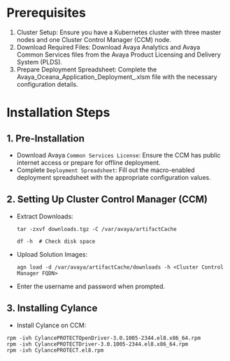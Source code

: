 # Prerequisites
1. Cluster Setup: Ensure you have a Kubernetes cluster with three master nodes and one Cluster Control Manager (CCM) node.
2. Download Required Files: Download Avaya Analytics and Avaya Common Services files from the Avaya Product Licensing and Delivery System (PLDS).
3. Prepare Deployment Spreadsheet: Complete the Avaya_Oceana_Application_Deployment_<ReleaseNumber>.xlsm file with the necessary configuration details.

# Installation Steps
## 1. Pre-Installation
- Download Avaya `Common Services License`: Ensure the CCM has public internet access or prepare for offline deployment.
- Complete `Deployment Spreadsheet`: Fill out the macro-enabled deployment spreadsheet with the appropriate configuration values.

## 2. Setting Up Cluster Control Manager (CCM)
- Extract Downloads:
  ```
  tar -zxvf downloads.tgz -C /var/avaya/artifactCache
  ```

  ```
  df -h  # Check disk space
  ```

- Upload Solution Images:
  ```
  agn load -d /var/avaya/artifactCache/downloads -h <Cluster Control Manager FQDN>
  ```

- Enter the username and password when prompted.

## 3. Installing Cylance
- Install Cylance on CCM:
```
rpm -ivh CylancePROTECTOpenDriver-3.0.1005-2344.el8.x86_64.rpm
rpm -ivh CylancePROTECTDriver-3.0.1005-2344.el8.x86_64.rpm
rpm -ivh CylancePROTECT.el8.rpm
```

